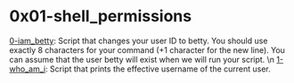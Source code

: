 # 0x01-shell_permissions  

[0-iam_betty](https://github.com/vessoutraore/alx-system_engineering-devops/tree/master/0x01-shell_permissions/0-iam_betty "0-iam_betty"): Script that changes your user ID to betty. You should use exactly 8 characters for your command (+1 character for the new line). You can assume that the user betty will exist when we will run your script. \n
[1-who_am_i](https://github.com/vessoutraore/alx-system_engineering-devops/tree/master/0x01-shell_permissions/1-who_am_i "1-who_am_i"): Script that prints the effective username of the current user. 
